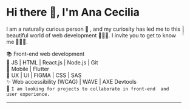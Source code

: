 # Hi there 👋, I'm Ana Cecilia 

<img align="right" alt="img" src="https://media.giphy.com/media/5Lmn42BCOy99RaGRP7/giphy.gif" width="8%" height="auto" />

I am a naturally curious person 🔎 , and my curiosity has led me to this beautiful world of web development 👩🏻‍💻. I invite you to get to know me 🙋🏻‍♀️.

📚  Front-end web development                                                                                                                                
🔧  JS | HTML | React.js | Node.js | Git                                                                                                                                      
📱  Mobile | Flutter                                                                                                                                             
🎨  UX | UI | FIGMA | CSS | SAS                                           
✨  Web accessibility (WCAG) | WAVE | AXE Devtools                                 
👀  `I am looking for projects to collaborate in front-end  and user experience.`

---

  

     
